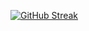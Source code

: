 
[![GitHub Streak](https://streak-stats.demolab.com?user=iamgaurav18&theme=radical&hide_border=true&border_radius=100&card_width=900)](https://git.io/streak-stats)
